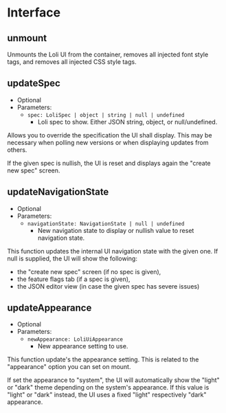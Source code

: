 # Interface

## unmount

Unmounts the Loli UI from the container, removes all injected font style tags, and
removes all injected CSS style tags.

## updateSpec

- Optional
- Parameters:
    - `spec: LoliSpec | object | string | null | undefined`
      - Loli spec to show. Either JSON string, object, or null/undefined.

Allows you to override the specification the UI shall display. This may be necessary
when polling new versions or when displaying updates from others.

If the given spec is nullish, the UI is reset and displays again the "create new spec" screen.

## updateNavigationState

- Optional
- Parameters:
    - `navigationState: NavigationState | null | undefined`
      - New navigation state to display or nullish value to reset navigation state.

This function updates the internal UI navigation state with the given one. If null is supplied,
the UI will show the following:
- the "create new spec" screen (if no spec is given),
- the feature flags tab (if a spec is given),
- the JSON editor view (in case the given spec has severe issues)

## updateAppearance

- Optional
- Parameters:
    - `newAppearance: LoliUiAppearance`
      - New appearance setting to use.

This function update's the appearance setting. This is related to
the "appearance" option you can set on mount.

If set the appearance to "system", the UI will automatically show the
"light" or "dark" theme depending on the system's appearance. If this value
is "light" or "dark" instead, the UI uses a fixed "light" respectively "dark" appearance.
